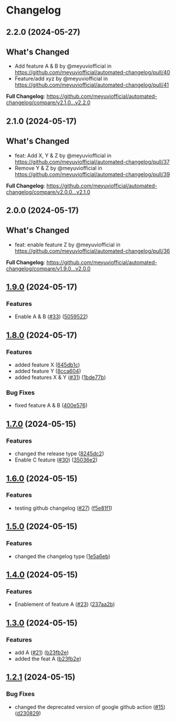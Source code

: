 # Changelog

## 2.2.0 (2024-05-27)

## What's Changed
* Add feature A & B  by @meyuviofficial in https://github.com/meyuviofficial/automated-changelog/pull/40
* Feature/add xyz by @meyuviofficial in https://github.com/meyuviofficial/automated-changelog/pull/41


**Full Changelog**: https://github.com/meyuviofficial/automated-changelog/compare/v2.1.0...v2.2.0

## 2.1.0 (2024-05-17)

## What's Changed
* feat: Add X, Y & Z by @meyuviofficial in https://github.com/meyuviofficial/automated-changelog/pull/37
* Remove Y & Z  by @meyuviofficial in https://github.com/meyuviofficial/automated-changelog/pull/39


**Full Changelog**: https://github.com/meyuviofficial/automated-changelog/compare/v2.0.0...v2.1.0

## 2.0.0 (2024-05-17)

## What's Changed
* feat: enable feature Z by @meyuviofficial in https://github.com/meyuviofficial/automated-changelog/pull/36


**Full Changelog**: https://github.com/meyuviofficial/automated-changelog/compare/v1.9.0...v2.0.0

## [1.9.0](https://github.com/meyuviofficial/automated-changelog/compare/v1.8.0...v1.9.0) (2024-05-17)


### Features

* Enable A & B ([#33](https://github.com/meyuviofficial/automated-changelog/issues/33)) ([5059522](https://github.com/meyuviofficial/automated-changelog/commit/50595228bce4914c423f11a1f123ded65679a41c))

## [1.8.0](https://github.com/meyuviofficial/automated-changelog/compare/v1.7.0...v1.8.0) (2024-05-17)


### Features

* added feature X ([645db1c](https://github.com/meyuviofficial/automated-changelog/commit/645db1cc2aea7a20f76c5734112b57565d884dbe))
* added feature Y ([8cca604](https://github.com/meyuviofficial/automated-changelog/commit/8cca6045abf88284832ec8a44a4115099789de26))
* added features X & Y ([#31](https://github.com/meyuviofficial/automated-changelog/issues/31)) ([1bde77b](https://github.com/meyuviofficial/automated-changelog/commit/1bde77b9e5b0cbb932e6b7f9c4ea93c5cf4d953c))


### Bug Fixes

* fixed feature A & B ([400e576](https://github.com/meyuviofficial/automated-changelog/commit/400e576e4084f352a8038c756ee158ed54f5fabc))

## [1.7.0](https://github.com/meyuviofficial/automated-changelog/compare/v1.6.0...v1.7.0) (2024-05-15)


### Features

* changed the release type ([8245dc2](https://github.com/meyuviofficial/automated-changelog/commit/8245dc2f6496095f34b2fb0a832590493fcb8e9c))
* Enable C feature ([#30](https://github.com/meyuviofficial/automated-changelog/issues/30)) ([35036e2](https://github.com/meyuviofficial/automated-changelog/commit/35036e2ae076c26301925d73fcab2f1209fdbd4c))

## [1.6.0](https://github.com/meyuviofficial/automated-changelog/compare/v1.5.0...v1.6.0) (2024-05-15)


### Features

* testing github changelog ([#27](https://github.com/meyuviofficial/automated-changelog/issues/27)) ([f5e81f1](https://github.com/meyuviofficial/automated-changelog/commit/f5e81f1593f2088dd3eb98e182fa40ba91691bf4))

## [1.5.0](https://github.com/meyuviofficial/automated-changelog/compare/v1.4.0...v1.5.0) (2024-05-15)


### Features

* changed the changelog type ([1e5a6eb](https://github.com/meyuviofficial/automated-changelog/commit/1e5a6eb1ede2e3edf6fbdd2851e4ea82670ee00d))

## [1.4.0](https://github.com/meyuviofficial/automated-changelog/compare/v1.3.0...v1.4.0) (2024-05-15)


### Features

* Enablement of feature A  ([#23](https://github.com/meyuviofficial/automated-changelog/issues/23)) ([237aa2b](https://github.com/meyuviofficial/automated-changelog/commit/237aa2bda0fd1774027efa05e658a73f67844b9e))

## [1.3.0](https://github.com/meyuviofficial/automated-changelog/compare/v1.2.1...v1.3.0) (2024-05-15)


### Features

* add A  ([#21](https://github.com/meyuviofficial/automated-changelog/issues/21)) ([b23fb2e](https://github.com/meyuviofficial/automated-changelog/commit/b23fb2e1d621ac455fac6aa1c342094547e203d7))
* added the feat A ([b23fb2e](https://github.com/meyuviofficial/automated-changelog/commit/b23fb2e1d621ac455fac6aa1c342094547e203d7))

## [1.2.1](https://github.com/meyuviofficial/automated-changelog/compare/v1.2.0...v1.2.1) (2024-05-15)


### Bug Fixes

* changed the deprecated version of google github action ([#15](https://github.com/meyuviofficial/automated-changelog/issues/15)) ([d230829](https://github.com/meyuviofficial/automated-changelog/commit/d230829f8ce2064cf15fd527fdd7ac8bee6e7bce))
